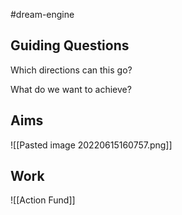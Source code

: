 #dream-engine
## Guiding Questions
Which directions can this go?

What do we want to achieve?

## Aims

![[Pasted image 20220615160757.png]]

## Work
![[Action Fund]]


